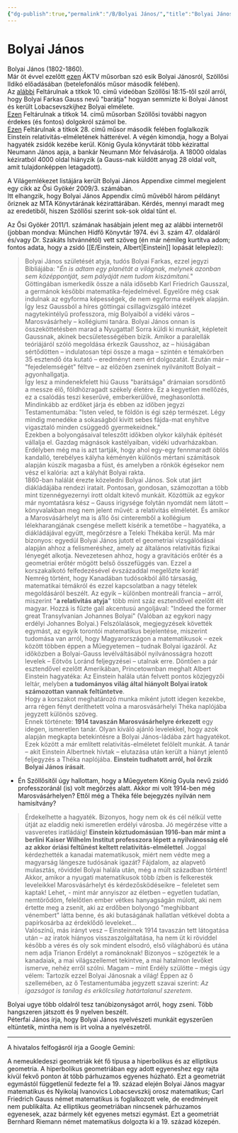 ```yaml
---
{"dg-publish":true,"permalink":"/B/Bolyai János/","title":"Bolyai János","created":"2024-04-21T14:22","updated":"2025-04-25T21:17"}
---
```



# Bolyai János

Bolyai János (1802-1860).  
Már öt évvel ezelőtt [ezen](https://www.youtube.com/watch?v=nlIPoYkehyY) ÁKTV műsorban szó esik Bolyai Jánosról, Szöllősi Ildikó előadásában (betelefonálós műsor második felében).  
Az [alábbi](https://youtu.be/OPgmXjJXlDI) Feltárulnak a titkok 10. című videóban Szöllősi 18:15-től szól arról, hogy Bolyai Farkas Gauss nevű "barátja" hogyan semmizte ki Bolyai Jánost és került Lobacsevszkijhez Bolyai elmélete.  
[Ezen](https://www.youtube.com/watch?v=iOQZhKJHsqg) Feltárulnak a titkok 14. című műsorban Szöllősi további nagyon érdekes (és fontos) dolgokról számol be.  
[Ezen](https://youtu.be/25NzuWcWIW4) Feltárulnak a titkok 28. című műsor második felében foglalkozik Einstein relativitás-elméletének hátterével. A végén kimondja, hogy a Bolyai hagyaték zsidók kezébe kerül. König Gyula könyvtárát több kézirattal Neumann János apja, a bankár Neumann Mór felvásárolja. A 18000 oldalas kéziratból 4000 oldal hiányzik (a Gauss-nak küldött anyag 28 oldal volt, amit tulajdonképpen letagadott).  
  

A Világemlékezet listájára került Bolyai János Appendixe címmel megjelent egy cikk az Ősi Gyökér 2009/3. számában.  
Itt elhangzik, hogy Bolyai János Appendix című művéből három példányt őriznek az MTA Könyvtárának kézirattárában. Kérdés, mennyi maradt meg az eredetiből, hiszen Szöllősi szerint sok-sok oldal tűnt el.  

Az Ősi Gyökér 2011/1. számának hasábjain jelent meg az alábbi internetről (jobban mondva: München Hídfő Könyvtár 1974. évi 3. szám 47. oldaláról és/vagy Dr. Szakáts Istvánnétól) vett szöveg (én már némileg kurtítva adom; fontos adata, hogy a zsidó [[E/Einstein, Albert\|Einstein]] lopását leleplezi):  
> Bolyai János születését atyja, tudós Bolyai Farkas, ezzel jegyzi Bibliájába: "*Én is adtam egy planétát a világnak, melynek azonban sem középpontját, sem pályáját nem tudom kiszámítani.*"  
> Göttingában ismerkedik össze a nála idősebb Karl Friedrich Gausszal, a germánok későbbi matematika-fejedelmével. Egyelőre még csak indulnak az egyforma képességek, de nem egyforma esélyek alapján. Így lesz Gaussból a híres göttingai csillagvizsgáló intézet nagytekintélyű professzora, míg Bolyaiból a vidéki város – Marosvásárhely – kollégiumi tanára. Bolyai János onnan is összeköttetésben marad a Nyugattal! Sorra küldi ki munkáit, képleteit Gaussnak, akinek becsületességében bízik. Amikor a paralellák teóriájáról szóló megoldása érkezik Gausshoz, az – hiúságában sértődötten – indulatosan tépi össze a maga – szintén e témakörben 35 esztendő óta kutató – eredményt nem ért dolgozatát. Ezután már – "fejedelemségét" féltve – az előzően zseninek nyilvánított Bolyait – agyonhallgatja.  
> Így lesz a mindenekfelett hiú Gauss "barátsága" drámaian sorsdöntő a messze élő, földhözragadt székely életére. Ez a kegyetlen mellőzés, ez a csalódás teszi keserűvé, emberkerülővé, meghasonlottá. Mindinkább az erdőket járja és ebben az időben jegyzi Testamentumába: "Isten veled, te földön is égi szép természet. Légy mindig menedéke a sokaságból kivitt sebes fájda-mat enyhítve vigasztaló minden csüggedő gyermekeidnek."  
> Ezekben a bolyongásaival teleszőtt időkben olykor kályhák építését vállalja el. Gazdag mágnások kastélyaiban, vidéki udvarházakban. Erdélyben még ma is azt tartják, hogy ahol egy-egy fennmaradt öblös kandalló, terebélyes kályha kéményén különös mértani számítások alapján kúszik magasba a füst, és amelyben a rönkök égésekor nem vész el kalória: azt a kályhát Bolyai rakta.  
> 1860-ban halálát érezte közeledni Bolyai János. Sok utat járt diákládájába rendezi iratait. Pontosan, gondosan, számozottan a több mint tizennégyezernyi írott oldalt kitevő munkáit. Közöttük az egykor már nyomtatásra kész – Gauss irigysége folytán nyomdát nem látott – könyvalakban meg nem jelent művét: a relativitás elméletét. És amikor a Marosvásárhelyt ma is á1ló ősi cinteremből a kollégium lélekharangjának csengése mellett kísérik a temetőbe – hagyatéka, a diákládájával együtt, megőrzésre a Teleki Thékába kerül. Ma már bizonyos: egyedül Bolyai János jutott eI geometriai vizsgálódásai alapján ahhoz a felismeréshez, amely az általános relativitás fizikai lényegét alkotja. Nevezetesen ahhoz, hogy a gravitációs erőtér és a geometriai erőtér mögött belső összefüggés van. Ezzel a korszakalkotó felfedezésével évszázaddal megelőzte korát!  
> Nemrég történt, hogy Kanadában tudósokból álló társaság, matematikai témákról és ezzel kapcsolatban a nagy tételek megoldásáról beszélt. Az egyik – különben montreáli francia – arról, miszerint "**a relativitás atyja**" több mint száz esztendővel ezelőtt élt magyar. Hozzá is fűzte gall akcentusú angoljával: "Indeed the former great Transylvanian Johannes Bolyai" (Valóban az egykori nagy erdélyi Johannes Bolyai.) Felszólalások, megjegyzések követték egymást, az egyik torontói matematikus bejelentése, miszerint tudomása van arról, hogy Magyarországon a matematikusok – ezek között többen éppen a Műegyetemen – tudnak Bolyai igazáról. Az időközben a Bolyai-Gauss levélváltásából nyilvánosságra hozott levelek – Eötvös Loránd feljegyzései – utalnak erre. Döntően a pár esztendővel ezelőtt Amerikában, Princetownban meghalt Albert Einstein hagyatéka: Az Einstein halála után felvett pontos közjegyzői leltár, melyben **a tudományos világ által hiányolt Bolyai iratok számozottan vannak feltüntetve**.  
> Hogy a korszakot meghatározó munka miként jutott idegen kezekbe, arra régen fényt deríthetett volna a marosvásárhelyi Théka naplójába jegyzett különös szöveg.  
> Ennek története: **1914 tavaszán Marosvásárhelyre érkezett** egy idegen, ismeretlen tanár. Olyan kiváló ajánló levelekkel, hogy azok alapján megkapta betekintésre a Bolyai János-ládába zárt hagyatékot. Ezek között a már említett relativitás-elméletet felölelt munkát. A tanár – akit Einstein Albertnek hívtak – elutazása után került a hiányt jelentő feljegyzés a Théka naplójába. **Einstein tudhatott arról, hol őrzik Bolyai János írásait**.  
- Én Szöllősitől úgy hallottam, hogy a Műegyetem König Gyula nevű zsidó professzoránál (is) volt megőrzés alatt. Akkor mi volt 1914-ben még Marosvásárhelyen? Ettől még a Théka féle bejegyzés nyilván nem hamisítvány?

> Érdekelhette a hagyaték. Bizonyos, hogy nem ok és cél nélkül vette útját az eladdig neki ismeretlen erdélyi városba. Jó megérzése vitte a vasveretes iratládáig! **Einstein köztudomásúan 1916-ban már mint a berlini Kaiser Wilhelm Institut professzora lépett a nyilvánosság elé az akkor óriási feltűnést keltett relativitás-elmélettel**. Joggal kérdezhették a kanadai matematikusok, miért nem védte meg a magyarság lángesze tudósának igazát? Fájdalom, az alapvető mulasztás, röviddel Bolyai halála után, még a múlt században történt! Akkor, amikor a nyugati matematikusok több ízben is felkeresték leveleikkel Marosvásárhelyt és kérdezősködéseikre – feleletet sem kaptak! Lehet, - mint már annyiszor az életben – egyetlen tudatlan, nemtörődöm, felelőtlen ember vétkes hanyagságán múlott, aki nem értette meg a zsenit, aki az erdőben bolyongó "meghibbant vénembert" látta benne, és aki butaságának hallatlan vétkével dobta a papírkosárba az érdeklődő leveleket...  
> Valószínű, más irányt vesz – Einsteinnek 1914 tavaszán tett látogatása után – az iratok hiányos visszaszolgáltatása, ha nem üt ki röviddel később a véres és oly sok mindent elsodró, első világháború és utána nem adja Trianon Erdélyt a románoknak! Bizonyos – szögezték le a kanadaiak, a mai világszellemet tekintve, a mai hatalmon levőket ismerve, nehéz erről szólni. Magam – mint Erdély szülötte – mégis úgy vélem: Tartozik ezzel Bolyai Jánosnak a világ! Éppen az ő szellemében, az ő Testamentumába jegyzett szavai szerint: *Az igazságot is tanilag és erkölcsileg határtalanul szeretem*.  

Bolyai ugye több oldalról tesz tanúbizonyságot arról, hogy zseni. Több hangszeren játszott és 9 nyelven beszélt.  
Péterfai János írja, hogy Bolyai János nyelvészeti munkáit egyszerűen eltüntetik, mintha nem is írt volna a nyelvészetről.  

---

A hivatalos felfogásról írja a Google Gemini:  

A nemeukledeszi geometriák két fő típusa a hiperbolikus és az elliptikus geometria. A hiperbolikus geometriában egy adott egyeneshez egy rajta kívül fekvő ponton át több párhuzamos egyenes húzható. Ezt a geometriát egymástól függetlenül fedezte fel a 19. század elején Bolyai János magyar matematikus és Nyikolaj Ivanovics Lobacsevszkij orosz matematikus; Carl Friedrich Gauss német matematikus is foglalkozott vele, de eredményeit nem publikálta. Az elliptikus geometriában nincsenek párhuzamos egyenesek, azaz bármely két egyenes metszi egymást. Ezt a geometriát Bernhard Riemann német matematikus dolgozta ki a 19. század közepén.
